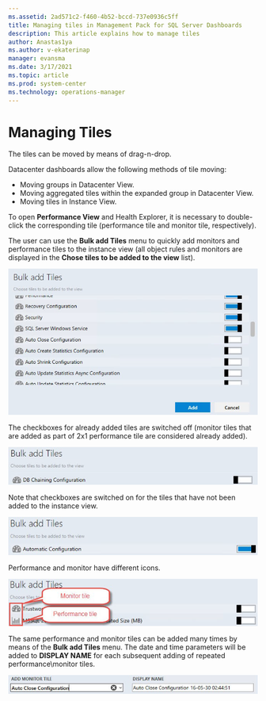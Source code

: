 ```yaml
---
ms.assetid: 2ad571c2-f460-4b52-bccd-737e0936c5ff
title: Managing tiles in Management Pack for SQL Server Dashboards
description: This article explains how to manage tiles
author: Anastas1ya
ms.author: v-ekaterinap
manager: evansma
ms.date: 3/17/2021
ms.topic: article
ms.prod: system-center
ms.technology: operations-manager
---
```


# Managing Tiles

The tiles can be moved by means of drag-n-drop.

Datacenter dashboards allow the following methods of tile moving:

- Moving groups in Datacenter View.
- Moving aggregated tiles within the expanded group in Datacenter View.
- Moving tiles in Instance View.

To open **Performance View** and Health Explorer, it is necessary to double-click the corresponding tile (performance tile and monitor tile, respectively).

The user can use the **Bulk add Tiles** menu to quickly add monitors and performance tiles to the instance view (all object rules and monitors are displayed in the **Chose tiles to be added to the view** list).

![Adding multiple tiles](./media/sql-server-dashboards-management-pack/adding-tiles-bulk.png)

The checkboxes for already added tiles are switched off (monitor tiles that are added as part of 2x1 performance tile are considered already added).

![2x1 performance tile](./media/sql-server-dashboards-management-pack/disabled-chakboxes.png)

Note that checkboxes are switched on for the tiles that have not been added to the instance view.

![Disabled checkboxes](./media/sql-server-dashboards-management-pack/enabled-checkboxes.png)

Performance and monitor have different icons.

![Performance and monitor icons](./media/sql-server-dashboards-management-pack/icons.png)

The same performance and monitor tiles can be added many times by means of the **Bulk add Tiles** menu. The date and time parameters will be added to **DISPLAY NAME** for each subsequent adding of repeated performance\monitor tiles.

![Repeated performance\monitor tiles](./media/sql-server-dashboards-management-pack/date-time.png)
